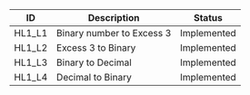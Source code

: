 ID |  Description                 | Status  |  
-------|------------------------|------|
HL1_L1 | Binary number to Excess 3       |Implemented   |
HL1_L2 | Excess 3 to Binary       |Implemented   |
HL1_L3 | Binary to Decimal   |Implemented   |
HL1_L4 | Decimal to Binary|Implemented |


